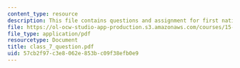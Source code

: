 ```yaml
---
content_type: resource
description: This file contains questions and assignment for first national city bank.
file: https://ol-ocw-studio-app-production.s3.amazonaws.com/courses/15-568a-practical-information-technology-management-spring-2005/57cb2f97c3e8062e853bc09f38efb0e9_class_7_question.pdf
file_type: application/pdf
resourcetype: Document
title: class_7_question.pdf
uid: 57cb2f97-c3e8-062e-853b-c09f38efb0e9
---
```

